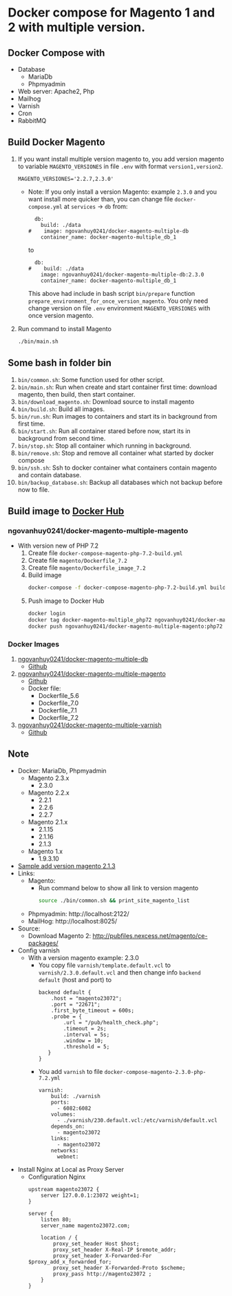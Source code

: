 # Docker compose for Magento 1 and 2 with multiple version.

## Docker Compose with
- Database
    - MariaDb
    - Phpmyadmin
- Web server: Apache2, Php
- Mailhog
- Varnish
- Cron
- RabbitMQ

## Build Docker Magento
1. If you want install multiple version magento to, you add version magento to variable `MAGENTO_VERSIONES` in file `.env` with format `version1,version2`.
    ```text
    MAGENTO_VERSIONES='2.2.7,2.3.0'
    ```
    
    - Note: If you only install a version Magento: example `2.3.0` and you want install more quicker than, you can change file `docker-compose.yml` at `services` -> `db` from:
        ```text
          db:
            build: ./data
        #    image: ngovanhuy0241/docker-magento-multiple-db
            container_name: docker-magento-multiple_db_1
        ```
        
        to
        
        ```text
          db:
        #    build: ./data
            image: ngovanhuy0241/docker-magento-multiple-db:2.3.0
            container_name: docker-magento-multiple_db_1
        ``` 
        
        This above had include in bash script `bin/prepare` function `prepare_environment_for_once_version_magento`. You only need change version on file `.env` environment `MAGENTO_VERSIONES` with once version magento. 
2. Run command to install Magento
    ```bash
    ./bin/main.sh
    ```

## Some bash in folder bin
1. `bin/common.sh`: Some function used for other script.
2. `bin/main.sh`: Run when create and start container first time: download magento, then build, then start container.
3. `bin/download_magento.sh`: Download source to install magento
4. `bin/build.sh`: Build all images.
5. `bin/run.sh`: Run images to containers and start its in background from first time.
6. `bin/start.sh`: Run all container stared before now, start its in background from second time.
7. `bin/stop.sh`: Stop all container which running in background.
8. `bin/remove.sh`: Stop and remove all container what started by docker compose
9. `bin/ssh.sh`: Ssh to docker container what containers contain magento and contain database.
10. `bin/backup_database.sh`: Backup all databases which not backup before now to file.

## Build image to [Docker Hub](https://hub.docker.com)
### ngovanhuy0241/docker-magento-multiple-magento
- With version new of PHP 7.2
    1. Create file `docker-compose-magento-php-7.2-build.yml`
    2. Create file `magento/Dockerfile_7.2`
    3. Create file `magento/Dockerfile_image_7.2`
    4. Build image
        ```bash
        docker-compose -f docker-compose-magento-php-7.2-build.yml build
        ```
    5. Push image to Docker Hub
        ```bash
        docker login
        docker tag docker-magento-multiple_php72 ngovanhuy0241/docker-magento-multiple-magento:php72
        docker push ngovanhuy0241/docker-magento-multiple-magento:php72
        ```

### Docker Images
1. [ngovanhuy0241/docker-magento-multiple-db](https://hub.docker.com/r/ngovanhuy0241/docker-magento-multiple-db/)
    - [Github](https://github.com/FinbertMagestore/docker-magento-multiple-db/tree/develop)
2. [ngovanhuy0241/docker-magento-multiple-magento](https://hub.docker.com/r/ngovanhuy0241/docker-magento-multiple-magento)
    - [Github](https://github.com/FinbertMagestore/docker-magento-multiple/tree/develop/magento)
    - Docker file:
        - Dockerfile_5.6
        - Dockerfile_7.0
        - Dockerfile_7.1
        - Dockerfile_7.2
3. [ngovanhuy0241/docker-magento-multiple-varnish](https://hub.docker.com/r/ngovanhuy0241/docker-magento-multiple-varnish)
    - [Github](https://github.com/FinbertMagestore/docker-magento-multiple/tree/develop/varnish)
## Note
- Docker: MariaDb, Phpmyadmin
    - Magento 2.3.x
        - 2.3.0
    - Magento 2.2.x
        - 2.2.1
        - 2.2.6
        - 2.2.7        
    - Magento 2.1.x
        - 2.1.15
        - 2.1.16
        - 2.1.3        
    - Magento 1.x 
        - 1.9.3.10
- [Sample add version magento 2.1.3](https://github.com/FinbertMagestore/docker-magento-multiple/commit/a270a89445430f16d7e24231d2c3ae7cd08a7a0f)
- Links:
    - Magento:
        - Run command below to show all link to version magento
            ```bash
            source ./bin/common.sh && print_site_magento_list
            ```
    - Phpmyadmin: http://localhost:2122/
    - MailHog: http://localhost:8025/
- Source:
    - Download Magento 2: http://pubfiles.nexcess.net/magento/ce-packages/    
- Config varnish
    - With a version magento example: 2.3.0
        - You copy file `varnish/template.default.vcl` to `varnish/2.3.0.default.vcl` and then change info `backend default` (host and port) to
            ```text
            backend default {
                .host = "magento23072";
                .port = "22671";
                .first_byte_timeout = 600s;
                .probe = {
                    .url = "/pub/health_check.php";
                    .timeout = 2s;
                    .interval = 5s;
                    .window = 10;
                    .threshold = 5;
               }
            }
            ```
        - You add `varnish` to file `docker-compose-magento-2.3.0-php-7.2.yml`
            ```text
            varnish:
                build: ./varnish
                ports:
                  - 6082:6082
                volumes:
                  - ./varnish/230.default.vcl:/etc/varnish/default.vcl
                depends_on:
                  - magento23072
                links:
                  - magento23072
                networks:
                  webnet:
            ```
- Install Nginx at Local as Proxy Server
    - Configuration Nginx
        ```text
        upstream magento23072 {
            server 127.0.0.1:23072 weight=1;
        }
        
        server {
            listen 80;
            server_name magento23072.com;
        
            location / {
                proxy_set_header Host $host;
                proxy_set_header X-Real-IP $remote_addr;
                proxy_set_header X-Forwarded-For $proxy_add_x_forwarded_for;
                proxy_set_header X-Forwarded-Proto $scheme;
                proxy_pass http://magento23072 ;
            }
        }
        ```